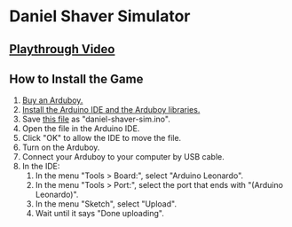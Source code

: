 # Daniel Shaver Simulator

## [Playthrough Video](https://youtu.be/kUmW422eFns)

## How to Install the Game
1. [Buy an Arduboy.](https://arduboy.com/)
1. [Install the Arduino IDE and the Arduboy libraries.](https://community.arduboy.com/t/quick-start-guide/2790)
1. Save [this file](https://raw.githubusercontent.com/evankroske/daniel-shaver-sim/master/daniel-shaver-sim.ino) as "daniel-shaver-sim.ino".
1. Open the file in the Arduino IDE.
1. Click "OK" to allow the IDE to move the file.
1. Turn on the Arduboy.
1. Connect your Arduboy to your computer by USB cable.
1. In the IDE:
    1. In the menu "Tools &gt; Board:", select "Arduino Leonardo".
    1. In the menu "Tools &gt; Port:", select the port that ends with "(Arduino Leonardo)".
    1. In the menu "Sketch", select "Upload".
    1. Wait until it says "Done uploading".
